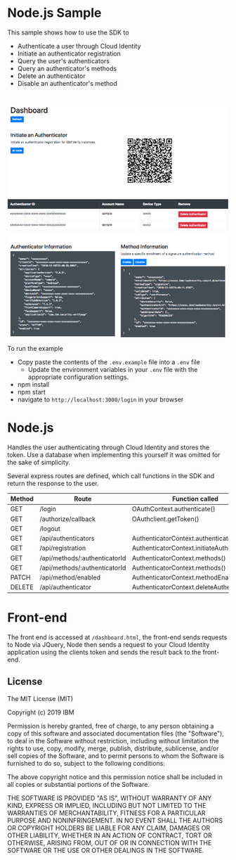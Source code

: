 # Node.js Sample

This sample shows how to use the SDK to 
* Authenticate a user through Cloud Identity
* Initiate an authenticator registration
* Query the user's authenticators
* Query an authenticator's methods
* Delete an authenticator
* Disable an authenticator's method

<br>

![screenshot](screenshot.png)

To run the example 

- Copy paste the contents of the `.env.example` file into a `.env` file
  - Update the environment variables in your `.env` file with the appropriate configuration settings.
- npm install
- npm start
- navigate to `http://localhost:3000/login` in your browser


# Node.js

Handles the user authenticating through Cloud Identity and stores the token. Use a database when implementing this yourself it was omitted for the sake of simplicity. 

Several express routes are defined, which call functions in the SDK and return the response to the user.

| Method | Route | Function called |
|--------|-------|-----------------|
| GET | /login | OAuthContext.authenticate()| 
| GET | /authorize/callback| OAuthclient.getToken()|
| GET | /logout | |
| GET | /api/authenticators | AuthenticatorContext.authenticators() |
| GET | /api/registration | AuthenticatorContext.initiateAuthenticator() |
| GET | /api/methods/:authenticatorId| AuthenticatorContext.methods() |
| GET | /api/methods/:authenticatorId| AuthenticatorContext.methods() |
| PATCH | /api/method/enabled |AuthenticatorContext.methodEnabled() |
| DELETE | /api/authenticator | AuthenticatorContext.deleteAuthenticator() |

# Front-end

The front end is accessed at `/dashboard.html`, the front-end sends requests to Node via JQuery, Node then sends a request to your Cloud Identity application using the clients token and sends the result back to the front-end.

## License

The MIT License (MIT)

Copyright (c) 2019 IBM

Permission is hereby granted, free of charge, to any person obtaining a copy of this software and associated documentation files (the "Software"), to deal in the Software without restriction, including without limitation the rights to use, copy, modify, merge, publish, distribute, sublicense, and/or sell copies of the Software, and to permit persons to whom the Software is furnished to do so, subject to the following conditions:

The above copyright notice and this permission notice shall be included in all copies or substantial portions of the Software.

THE SOFTWARE IS PROVIDED "AS IS", WITHOUT WARRANTY OF ANY KIND, EXPRESS OR IMPLIED, INCLUDING BUT NOT LIMITED TO THE WARRANTIES OF MERCHANTABILITY, FITNESS FOR A PARTICULAR PURPOSE AND NONINFRINGEMENT. IN NO EVENT SHALL THE AUTHORS OR COPYRIGHT HOLDERS BE LIABLE FOR ANY CLAIM, DAMAGES OR OTHER LIABILITY, WHETHER IN AN ACTION OF CONTRACT, TORT OR OTHERWISE, ARISING FROM, OUT OF OR IN CONNECTION WITH THE SOFTWARE OR THE USE OR OTHER DEALINGS IN THE SOFTWARE.